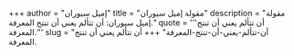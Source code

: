 +++
author = "إميل سيوران"
title = "مقولة إميل سيوران"
description = "مقولة إميل سيوران: أن تتألم يعني أن تنتج المعرفة."
quote = '''أن تتألم يعني أن تنتج المعرفة.''' 
slug = "أن-تتألم-يعني-أن-تنتج-المعرفة"
+++
أن تتألم يعني أن تنتج المعرفة.
